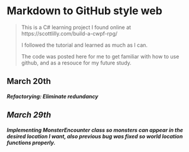   <html>
      <head>
        <title>GameLearning Project</title>
        <meta name="viewport" content="width=device-width, initial-scale=1">
      </head>
      <body>
        <div id='content'>
    <h1 id="markdown-to-github-style-web">Markdown to GitHub style web</h1>
<blockquote>
  <p>This is a C# learning project I found online at<link> https://scottlilly.com/build-a-cwpf-rpg/ <link>

I followed the tutorial and learned as much as I can. 

The code was posted here for me to get familiar with how to use github, and as a resouce for my future study.</p>
</blockquote>
<h2 id="Date">March 20th</h2>
<h4><em>Refactorying: Eliminate redundancy<em><h4>
  <h2 id="Date">March 29th</h2>
  
  <h4>Implementing <em>MonsterEncounter<em> class so monsters can appear in the desired location I want, also previous <em>bug<em> was fixed so world location functions properly.<h4>
  </body>
